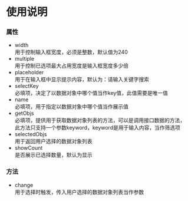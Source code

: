 # 使用说明

### 属性
* width  
用于控制输入框宽度，必须是整数，默认值为240
* multiple  
用于控制已选项最大占用宽度是输入框宽度多少倍
* placeholder  
用于在输入框中显示提示内容，默认为：请输入关键字搜索
* selectKey  
必填项，决定了以数据对象中哪个值当作key值，此值需要是唯一值
* name  
必填项，用于指定以数据对象中哪个值当作展示值
* getObjs  
必填项，提供用于获取数据对象列表的方法，可以是调用接口数据的方法，  
此方法只支持一个参数keyword，keyword是用于输入内容，当作筛选项
* selectedObjs  
用于返回用户选择的数据对象列表
* showCount  
是否展示已选择数量，默认为显示

### 方法
* change  
用于选择时触发，传入用户选择的数据对象列表当作参数
